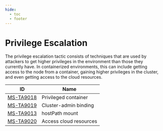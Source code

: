 ```yaml
---
hide:
  - toc
  - footer
---
```


# Privilege Escalation

The privilege escalation tactic consists of techniques that are used by attackers to get higher privileges in the environment than those they currently have. In containerized environments, this can include getting access to the node from a container, gaining higher privileges in the cluster, and even getting access to the cloud resources.

|ID|Name|
|--|----|
|[MS-TA9018](../../techniques/Privileged%20container.md)|Privileged container|
|[MS-TA9019](../../techniques/Cluster-admin%20binding.md)|Cluster-admin binding|
|[MS-TA9013](../../techniques/Writable%20hostPath%20mount.md)|hostPath mount|
|[MS-TA9020](../../techniques/Access%20cloud%20resources.md)|Access cloud resources|
